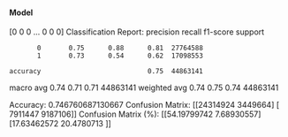 #### Model
[0 0 0 ... 0 0 0]
Classification Report:
              precision    recall  f1-score   support

           0       0.75      0.88      0.81  27764588
           1       0.73      0.54      0.62  17098553

    accuracy                           0.75  44863141
   macro avg       0.74      0.71      0.71  44863141
weighted avg       0.74      0.75      0.74  44863141

Accuracy: 0.746760687130667
Confusion Matrix:
[[24314924  3449664]
 [ 7911447  9187106]]
Confusion Matrix (%):
[[54.19799742  7.68930557]
 [17.63462572 20.4780713 ]]
